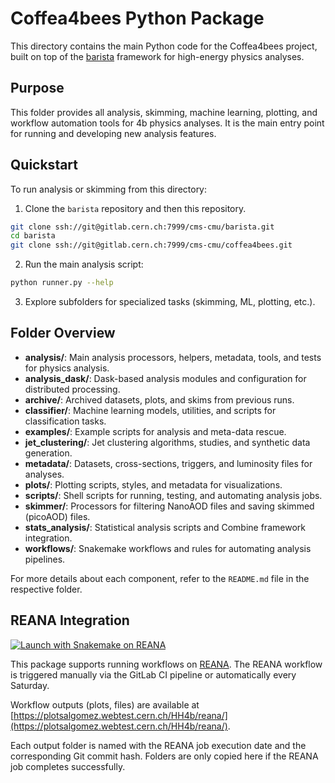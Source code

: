 
# Coffea4bees Python Package

This directory contains the main Python code for the Coffea4bees project, built on top of the [barista](https://gitlab.cern.ch/cms-cmu/barista) framework for high-energy physics analyses.

## Purpose

This folder provides all analysis, skimming, machine learning, plotting, and workflow automation tools for 4b physics analyses. It is the main entry point for running and developing new analysis features.

## Quickstart

To run analysis or skimming from this directory:

1. Clone the `barista` repository and then this repository.

```bash
git clone ssh://git@gitlab.cern.ch:7999/cms-cmu/barista.git
cd barista
git clone ssh://git@gitlab.cern.ch:7999/cms-cmu/coffea4bees.git
```

2. Run the main analysis script:

```bash
python runner.py --help
```

3. Explore subfolders for specialized tasks (skimming, ML, plotting, etc.).


## Folder Overview

- **analysis/**: Main analysis processors, helpers, metadata, tools, and tests for physics analysis.
- **analysis_dask/**: Dask-based analysis modules and configuration for distributed processing.
- **archive/**: Archived datasets, plots, and skims from previous runs.
- **classifier/**: Machine learning models, utilities, and scripts for classification tasks.
- **examples/**: Example scripts for analysis and meta-data rescue.
- **jet_clustering/**: Jet clustering algorithms, studies, and synthetic data generation.
- **metadata/**: Datasets, cross-sections, triggers, and luminosity files for analyses.
- **plots/**: Plotting scripts, styles, and metadata for visualizations.
- **scripts/**: Shell scripts for running, testing, and automating analysis jobs.
- **skimmer/**: Processors for filtering NanoAOD files and saving skimmed (picoAOD) files.
- **stats_analysis/**: Statistical analysis scripts and Combine framework integration.
- **workflows/**: Snakemake workflows and rules for automating analysis pipelines.

For more details about each component, refer to the `README.md` file in the respective folder.

## REANA Integration

[![Launch with Snakemake on REANA](https://www.reana.io/static/img/badges/launch-on-reana.svg)](https://reana.cern.ch/launch?name=Coffea4bees&specification=reana.yml&url=https%3A%2F%2Fgitlab.cern.ch%2Fcms-cmu%2Fcoffea4bees)

This package supports running workflows on [REANA](https://reana.cern.ch/). The REANA workflow is triggered manually via the GitLab CI pipeline or automatically every Saturday.

Workflow outputs (plots, files) are available at [https://plotsalgomez.webtest.cern.ch/HH4b/reana/](https://plotsalgomez.webtest.cern.ch/HH4b/reana/).

Each output folder is named with the REANA job execution date and the corresponding Git commit hash. Folders are only copied here if the REANA job completes successfully.
